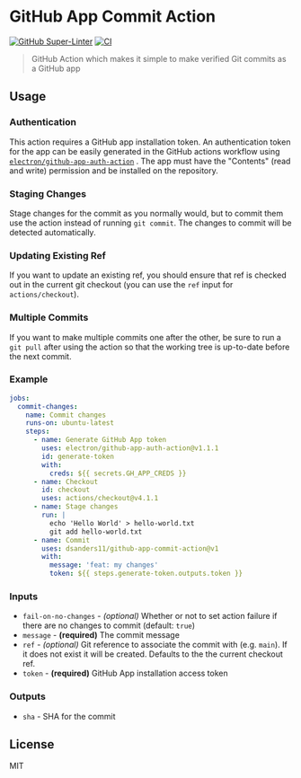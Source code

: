 # GitHub App Commit Action

[![GitHub Super-Linter](https://github.com/dsanders11/github-app-commit-action/actions/workflows/linter.yml/badge.svg)](https://github.com/super-linter/super-linter)
[![CI](https://github.com/dsanders11/github-app-commit-action/actions/workflows/ci.yml/badge.svg)](https://github.com/electron/github-app-auth-action/actions/workflows/ci.yml)

> GitHub Action which makes it simple to make verified Git commits as a GitHub app

## Usage

### Authentication

This action requires a GitHub app installation token. An authentication token for
the app can be easily generated in the GitHub actions workflow using
[`electron/github-app-auth-action`](https://github.com/electron/github-app-auth-action)
. The app must have the "Contents" (read and write) permission and be installed on
the repository.

### Staging Changes

Stage changes for the commit as you normally would, but to commit them use the action
instead of running `git commit`. The changes to commit will be detected automatically.

### Updating Existing Ref

If you want to update an existing ref, you should ensure that ref is checked out in
the current git checkout (you can use the `ref` input for `actions/checkout`).

### Multiple Commits

If you want to make multiple commits one after the other, be sure to run a `git pull`
after using the action so that the working tree is up-to-date before the next commit.

### Example

```yaml
jobs:
  commit-changes:
    name: Commit changes
    runs-on: ubuntu-latest
    steps:
      - name: Generate GitHub App token
        uses: electron/github-app-auth-action@v1.1.1
        id: generate-token
        with:
          creds: ${{ secrets.GH_APP_CREDS }}
      - name: Checkout
        id: checkout
        uses: actions/checkout@v4.1.1
      - name: Stage changes
        run: |
          echo 'Hello World' > hello-world.txt
          git add hello-world.txt
      - name: Commit
        uses: dsanders11/github-app-commit-action@v1
        with:
          message: 'feat: my changes'
          token: ${{ steps.generate-token.outputs.token }}
```

### Inputs

- `fail-on-no-changes` - *(optional)* Whether or not to set action failure if there are no changes to commit (default: `true`)
- `message` - **(required)** The commit message
- `ref` - *(optional)* Git reference to associate the commit with (e.g. `main`). If it does not exist it will be created. Defaults to the the current checkout ref.
- `token` - **(required)** GitHub App installation access token

### Outputs

- `sha` - SHA for the commit

## License

MIT
